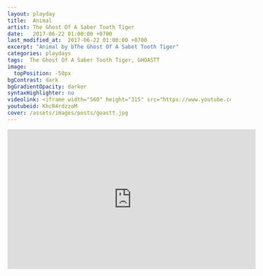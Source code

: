 ```yaml
---
layout: playday
title:  Animal
artist: The Ghost Of A Saber Tooth Tiger
date:   2017-06-22 01:00:00 +0700
last_modified_at:  2017-06-22 01:00:00 +0700
excerpt: "Animal by bThe Ghost Of A Sabet Tooth Tiger"
categories: playdays
tags:  The Ghost Of A Saber Tooth Tiger, GHOASTT
image:
  topPosition: -50px
bgContrast: dark
bgGradientOpacity: darker
syntaxHighlighter: no
videolink: <iframe width="560" height="315" src="https://www.youtube.com/embed/KhcR4rdzzoM" frameborder="0" allowfullscreen></iframe>
youtubeid: KhcR4rdzzoM
cover: /assets/images/posts/goastt.jpg
---
```


<iframe width="560" height="315" src="https://www.youtube.com/embed/KhcR4rdzzoM" frameborder="0" allowfullscreen></iframe>